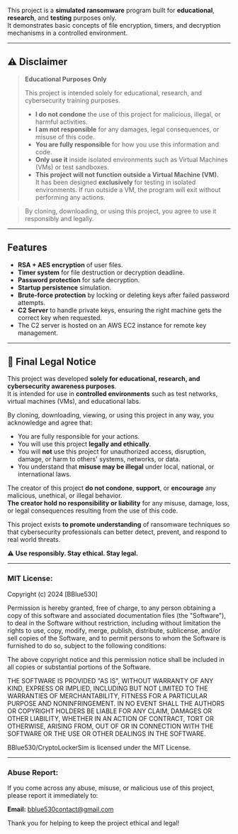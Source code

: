 This project is a **simulated ransomware** program built for **educational**, **research**, and **testing** purposes only.  
It demonstrates basic concepts of file encryption, timers, and decryption mechanisms in a controlled environment.

---

## ⚠️ Disclaimer

> **Educational Purposes Only**  
>  
> This project is intended solely for educational, research, and cybersecurity training purposes.  
>  
> - **I do not condone** the use of this project for malicious, illegal, or harmful activities.
> - **I am not responsible** for any damages, legal consequences, or misuse of this code.
> - **You are fully responsible** for how you use this information and code.
> - **Only use it** inside isolated environments such as Virtual Machines (VMs) or test sandboxes.
> - **This project will not function outside a Virtual Machine (VM).**  
>   It has been designed **exclusively** for testing in isolated environments. If run outside a VM, the program will exit without performing any actions.

> By cloning, downloading, or using this project, you agree to use it responsibly and legally.

---

## Features

- **RSA + AES encryption** of user files.
- **Timer system** for file destruction or decryption deadline.
- **Password protection** for safe decryption.
- **Startup persistence** simulation.
- **Brute-force protection** by locking or deleting keys after failed password attempts.
- **C2 Server** to handle private keys, ensuring the right machine gets the correct key when requested.
- The C2 server is hosted on an AWS EC2 instance for remote key management.

---

## 📜 Final Legal Notice

This project was developed **solely for educational, research, and cybersecurity awareness purposes**.  
It is intended for use in **controlled environments** such as test networks, virtual machines (VMs), and educational labs.

By cloning, downloading, viewing, or using this project in any way, you acknowledge and agree that:
- You are fully responsible for your actions.
- You will use this project **legally and ethically**.
- You will **not** use this project for unauthorized access, disruption, damage, or harm to others' systems, networks, or data.
- You understand that **misuse may be illegal** under local, national, or international laws.

The creator of this project **do not condone**, **support**, or **encourage** any malicious, unethical, or illegal behavior.  
**The creator hold no responsibility or liability** for any misuse, damage, loss, or legal consequences resulting from the use of this code.

This project exists **to promote understanding** of ransomware techniques so that cybersecurity professionals can better detect, prevent, and respond to real world threats.

⚠️ **Use responsibly. Stay ethical. Stay legal.**

---

### MIT License:
Copyright (c) 2024 [BBlue530]

Permission is hereby granted, free of charge, to any person obtaining a copy of this software and associated documentation files (the "Software"), 
to deal in the Software without restriction, including without limitation the rights to use, copy, modify, merge, publish, distribute, sublicense, 
and/or sell copies of the Software, and to permit persons to whom the Software is furnished to do so, subject to the following conditions:

The above copyright notice and this permission notice shall be included in all copies or substantial portions of the Software.

THE SOFTWARE IS PROVIDED "AS IS", WITHOUT WARRANTY OF ANY KIND, EXPRESS OR IMPLIED, INCLUDING BUT NOT LIMITED TO THE WARRANTIES 
OF MERCHANTABILITY, FITNESS FOR A PARTICULAR PURPOSE AND NONINFRINGEMENT. IN NO EVENT SHALL THE AUTHORS OR COPYRIGHT HOLDERS BE 
LIABLE FOR ANY CLAIM, DAMAGES OR OTHER LIABILITY, WHETHER IN AN ACTION OF CONTRACT, TORT OR OTHERWISE, ARISING FROM, OUT OF OR IN 
CONNECTION WITH THE SOFTWARE OR THE USE OR OTHER DEALINGS IN THE SOFTWARE.

BBlue530/CryptoLockerSim is licensed under the MIT License.

---

### Abuse Report:

If you come across any abuse, misuse, or malicious use of this project, please report it immediately to:

**Email:** [bblue530contact@gmail.com](mailto:bblue530contact@gmail.com)

Thank you for helping to keep the project ethical and legal!
